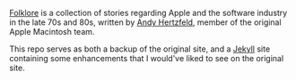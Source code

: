 [Folklore](http://www.folklore.org/) is a collection of stories regarding Apple and the software industry in the late 70s and 80s, written by [Andy Hertzfeld](http://en.wikipedia.org/wiki/Andy_Hertzfeld), member of the original Apple Macintosh team.

This repo serves as both a backup of the original site, and a [Jekyll](http://jekyllrb.com/) site containing some enhancements that I would've liked to see on the original site.
